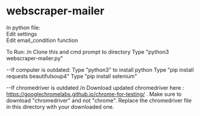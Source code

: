 # webscraper-mailer<br/>

In python file:<br/>
Edit settings<br/>
Edit email_condition function 

To Run: /n
Clone this and cmd prompt to directory 
Type "python3 webscraper-mailer.py"

--If computer is outdated: 
Type "python3" to install python 
Type "pip install requests beautifulsoup4"
Type "pip install selenium" 

--If chromedriver is outdated /n
Download updated chromedriver here : https://googlechromelabs.github.io/chrome-for-testing/ . Make sure to download "chromedriver" and not "chrome". 
Replace the chromedriver file in this directory with your downloaded one. 

